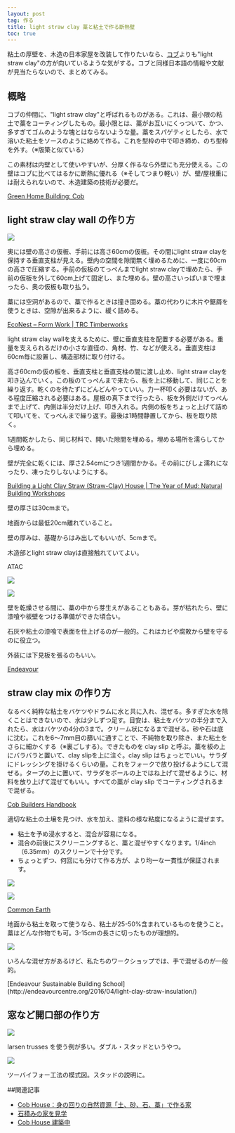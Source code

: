 ```yaml
---
layout: post
tag: 作る
title: light straw clay 藁と粘土で作る断熱壁
toc: true
---
```

<p>粘土の厚壁を、木造の日本家屋を改装して作りたいなら、<a href="http://kobapan.com/blog/2017/09/30/cob-house.html">コブ</a>よりも"light straw clay"の方が向いているような気がする。コブと同様日本語の情報や文献が見当たらないので、まとめてみる。</p>

<h2>概略</h2>
<div class="quote">
<p>コブの仲間に、"light straw clay"と呼ばれるものがある。これは、最小限の粘土で藁をコーティングしたもの。最小限とは、藁がお互いにくっついて、かつ、多すぎてゴムのような塊とはならないような量。藁をスパゲティとしたら、水で溶いた粘土をソースのように絡めて作る。これを型枠の中で叩き締め、のち型枠を外す。（※版築と似ている）</p>
<p>この素材は内壁として使いやすいが、分厚く作るなら外壁にも充分使える。この壁はコブに比べてはるかに断熱に優れる（※そしてつまり軽い）が、壁/屋根重には耐えられないので、木造建築の技術が必要だ。</p>
<p><a href="http://www.greenhomebuilding.com/cob.htm" target="_blank">Green Home Building: Cob</a></p>
</div>

<h2>light straw clay wall の作り方</h2>

<div class="quote">
  <p><img src="https://kobapan.com/f/38008868156_d7230095b3.jpg"></p>
  <p>奥には壁の高さの仮板、手前には高さ60cmの仮板。その間にlight straw clayを保持する垂直支柱が見える。壁内の空間を隙間無く埋めるために、一度に60cmの高さで圧縮する。手前の仮板のてっぺんまでlight straw clayで埋めたら、手前の仮板を外して60cm上げて固定し、また埋める。壁の高さいっぱいまで埋まったら、奥の仮板も取り払う。</p>
  <p>藁には空洞があるので、藁で作るときは撞き固める。藁の代わりに木片や鋸屑を使うときは、空隙が出来るように、緩く詰める。</p>
  <p><a href="http://trctimberworks.com/2010/08/16/econest-form-work/#more-988" target="_blank">EcoNest – Form Work | TRC Timberworks</a></p>
</div>


<div class="quote">
  <p>light straw clay wallを支えるために、壁に垂直支柱を配置する必要がある。重量を支えられるだけの小さな直径の、角材、竹、などが使える。垂直支柱は60cm毎に設置し、構造部材に取り付ける。</p>
  <p>高さ60cmの仮の板を、垂直支柱と垂直支柱の間に渡し止め、light straw clayを叩き込んでいく。この板のてっぺんまで来たら、板を上に移動して、同じことを繰り返す。乾くのを待たずにどんどんやっていい。力一杯叩く必要はないが、ある程度圧縮される必要はある。屋根の真下まで行ったら、板を外側だけてっぺんまで上げて、内側は半分だけ上げ、叩き入れる。内側の板をちょっと上げて詰めて叩いてを、てっぺんまで繰り返す。最後は1時間静置してから、板を取り除く。</p>
  <p>1週間乾かしたら、同じ材料で、開いた隙間を埋める。埋める場所を濡らしてから埋める。</p>
  <p>壁が完全に乾くには、厚さ2.54cmにつき1週間かかる。その前にびしょ濡れになったり、凍ったりしないようにする。</p>
  <p><a href="http://www.theyearofmud.com/2012/03/01/light-clay-straw-house/" target="_blank">Building a Light Clay Straw (Straw-Clay) House | The Year of Mud: Natural Building Workshops</a></p>
</div>

<div class="quote">
  <p>壁の厚さは30cmまで。</p>
  <p>地面からは最低20cm離れていること。</p>
  <p>壁の厚みは、基礎からはみ出してもいいが、5cmまで。</p>
  <p>木造部とlight straw clayは直接触れていてよい。</p>
  <p>ATAC</p>
</div>

<div class="quote">
  <p><img src="https://kobapan.com/f/38795489332_286af4eab1.jpg"></p>
  <p><img src="https://kobapan.com/f/26772941628_dcea4b5fe6.jpg"></p>
  <p>壁を乾燥させる間に、藁の中から芽生えがあることもある。芽が枯れたら、壁に漆喰や板壁をつける準備ができた頃合い。</p>
  <p>石灰や粘土の漆喰で表面を仕上げるのが一般的。これはカビや腐敗から壁を守るのに役立つ。</p>
  <p>外装には下見板を張るのもいい。</p>
  <p><a href="http://endeavourcentre.org/2016/04/light-clay-straw-insulation/" target="_blank">Endeavour</a></p>
</div>



<h2>straw clay mix の作り方</h2>
<div class="quote">
  <p>なるべく純粋な粘土をバケツやドラムに水と共に入れ、混ぜる。多すぎた水を除くことはできないので、水は少しずつ足す。目安は、粘土をバケツの半分まで入れたら、水はバケツの4分の3まで。クリーム状になるまで混ぜる。砂や石は底に沈む。これを6～7mm目の篩いに通すことで、不純物を取り除き、また粘土をさらに細かくする（※裏ごしする）。できたものを clay slip と呼ぶ。藁を板の上にバラバラと置いて、clay slipを上に注ぐ。clay slip はちょっとでいい。サラダにドレッシングを掛けるくらいの量。これをフォークで放り投げるようにして混ぜる。タープの上に置いて、サラダをボールの上ではね上げて混ぜるように、材料を放り上げて混ぜてもいい。すべての藁が clay slip でコーティングされるまで混ぜる。</p>
  <p><a href="https://amzn.to/2UpAMM4">Cob Builders Handbook</a></p>
</div>
<div class="quote">
 <p>適切な粘土の土壌を見つけ、水を加え、塗料の様な粘度になるように混ぜます。</p>
 <ul>
     <li>粘土を予め浸水すると、混合が容易になる。</li>
     <li>混合の前後にスクリーニングすると、藁と混ぜやすくなります。1/4inch（6.35mm）のスクリーンで十分です。</li>
     <li>ちょっとずつ、何回にも分けて作る方が、より均一な一貫性が保証されます。</li>
  </ul>
  <p><img src="https://kobapan.com/f/38837994600_8f11aaabeb.jpg"></p>
  <p><img src="https://kobapan.com/f/39752032775_d77d7fb63c.jpg"></p>
  <p><a href="http://commonearth.builders/light-straw-clay-workshop-2/" target="_blank">Common Earth</a></p>
</div>
<div class="quote">
  <p>地面から粘土を取って使うなら、粘土が25-50%含まれているものを使うこと。藁はどんな作物でも可。3-15cmの長さに切ったものが理想的。</p>
  <p><img src="https://kobapan.com/f/40644435751_fed8de3f99.jpg"></p>
  <p>いろんな混ぜ方があるけど、私たちのワークショップでは、手で混ぜるのが一般的。</p>
  <p>[Endeavour Sustainable Building School](http://endeavourcentre.org/2016/04/light-clay-straw-insulation/)</p>
</div>


<h2>窓など開口部の作り方</h2>
<div class="img-box">
  <p><img src="https://kobapan.com/f/38794196662_55730fd104.jpg"></p>
  <p>larsen trusses を使う例が多い。ダブル・スタッドというやつ。</p>
</div>
<div class="img-box">
  <p><img src="https://kobapan.com/f/27048879119_9672e0aab2.jpg"></p>
  <p>ツーバイフォー工法の模式図。スタッドの説明に。</p>
</div>

##関連記事
- [Cob House：身の回りの自然資源「土、砂、石、藁」で作る家](http://kobapan.com/blog/2017/09/30/cob-house.html)
- [石積みの家を見学](http://kobapan.com/blog/2017/03/13/ishidumi.html)
- [Cob House 建築中](http://kobapan.com/blog/2018/03/24/kenchiku.html)
